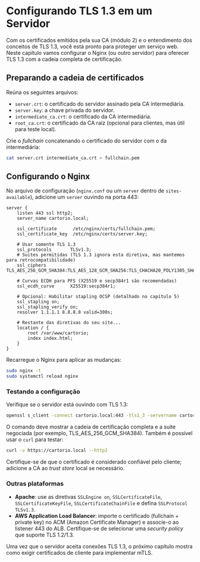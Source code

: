 # Configurando TLS 1.3 em um Servidor

Com os certificados emitidos pela sua CA (módulo 2) e o entendimento dos conceitos de TLS 1.3, você está pronto para proteger um serviço web. Neste capítulo vamos configurar o Nginx (ou outro servidor) para oferecer TLS 1.3 com a cadeia completa de certificação.

## Preparando a cadeia de certificados

Reúna os seguintes arquivos:

- `server.crt`: o certificado do servidor assinado pela CA intermediária.
- `server.key`: a chave privada do servidor.
- `intermediate_ca.crt`: o certificado da CA intermediária.
- `root_ca.crt`: o certificado da CA raiz (opcional para clientes, mas útil para teste local).

Crie o *fullchain* concatenando o certificado do servidor com o da intermediária:

```bash
cat server.crt intermediate_ca.crt > fullchain.pem
```

## Configurando o Nginx

No arquivo de configuração (`nginx.conf` ou um `server` dentro de `sites-available`), adicione um `server` ouvindo na porta 443:

```nginx
server {
    listen 443 ssl http2;
    server_name cartorio.local;

    ssl_certificate      /etc/nginx/certs/fullchain.pem;
    ssl_certificate_key  /etc/nginx/certs/server.key;

    # Usar somente TLS 1.3
    ssl_protocols       TLSv1.3;
    # Suites permitidas (TLS 1.3 ignora esta diretiva, mas mantemos para retrocompatibilidade)
    ssl_ciphers         TLS_AES_256_GCM_SHA384:TLS_AES_128_GCM_SHA256:TLS_CHACHA20_POLY1305_SHA256;

    # Curvas ECDH para PFS (X25519 e secp384r1 são recomendadas)
    ssl_ecdh_curve      X25519:secp384r1;

    # Opcional: Habilitar stapling OCSP (detalhado no capítulo 5)
    ssl_stapling on;
    ssl_stapling_verify on;
    resolver 1.1.1.1 8.8.8.8 valid=300s;

    # Restante das diretivas do seu site...
    location / {
        root /var/www/cartorio;
        index index.html;
    }
}
```

Recarregue o Nginx para aplicar as mudanças:

```bash
sudo nginx -t
sudo systemctl reload nginx
```

### Testando a configuração

Verifique se o servidor está ouvindo com TLS 1.3:

```bash
openssl s_client -connect cartorio.local:443 -tls1_3 -servername cartorio.local -showcerts
```

O comando deve mostrar a cadeia de certificação completa e a suite negociada (por exemplo, TLS_AES_256_GCM_SHA384). Também é possível usar o `curl` para testar:

```bash
curl -v https://cartorio.local --http2
```

Certifique-se de que o certificado é considerado confiável pelo cliente; adicione a CA ao *trust store* local se necessário.

### Outras plataformas

- **Apache**: use as diretivas `SSLEngine on`, `SSLCertificateFile`, `SSLCertificateKeyFile`, `SSLCertificateChainFile` e defina `SSLProtocol TLSv1.3`.
- **AWS Application Load Balancer**: importe o certificado (fullchain + private key) no ACM (Amazon Certificate Manager) e associe-o ao listener 443 do ALB. Certifique-se de selecionar uma *security policy* que suporte TLS 1.2/1.3.

Uma vez que o servidor aceita conexões TLS 1.3, o próximo capítulo mostra como exigir certificados de cliente para implementar mTLS.
